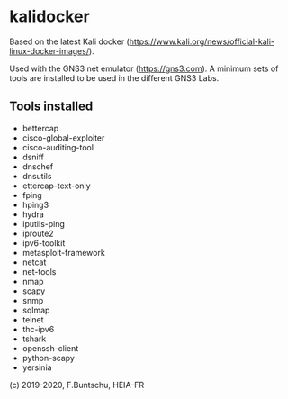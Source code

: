 # kalidocker

Based on the latest Kali docker (https://www.kali.org/news/official-kali-linux-docker-images/). 

Used with the GNS3 net emulator (https://gns3.com).
A minimum sets of tools are installed to be used in the different GNS3 Labs.

## Tools installed
* bettercap
* cisco-global-exploiter 
* cisco-auditing-tool
* dsniff
* dnschef 
* dnsutils 
* ettercap-text-only
* fping
* hping3 
* hydra 
* iputils-ping
* iproute2
* ipv6-toolkit
* metasploit-framework
* netcat
* net-tools
* nmap
* scapy
* snmp 
* sqlmap 
* telnet
* thc-ipv6
* tshark 
* openssh-client
* python-scapy
* yersinia 

(c) 2019-2020, F.Buntschu, HEIA-FR


